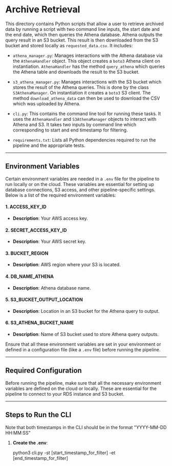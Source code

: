 # Archive Retrieval

This directory contains Python scripts that allow a user to retrieve archived data by running a script with two command line inputs, the start date and the end date, which then queries the Athena database. Athena outputs the query result in an S3 bucket. This result is then downloaded from the S3 bucket and stored locally as `requested_data.csv`. It includes:

- `athena_manager.py`: Manages interactions with the Athena database via the `AthenaHandler` object. This object creates a `boto3` Athena client on instantiation. `AthenaHandler` has the method `query_athena` which queries the Athena table and downloads the result to the S3 bucket.

- `s3_athena_manager.py`: Manages interactions with the S3 bucket which stores the result of the Athena queries. This is done by the class `S3AthenaManager`. On instantiation it creates a `boto3` S3 client. The method `download_athena_data` can then be used to download the CSV which was uploaded by Athena.

- `cli.py`: This contains the command line tool for running these tasks. It uses the `AthenaHandler` and `S3AthenaManager` objects to interact with Athena and S3. It takes two inputs by command line which corresponding to start and end timestamp for filtering.

- `requirements.txt`: Lists all Python dependencies required to run the pipeline and the appropriate tests.
---

## **Environment Variables**

Certain environment variables are needed in a `.env` file for the pipeline to run locally or on the cloud. These variables are essential for setting up database connections, S3 access, and other pipeline-specific settings. Below is a list of the required environment variables:

#### **1. ACCESS_KEY_ID**
- **Description**: Your AWS access key.

#### **2. SECRET_ACCESS_KEY_ID**
- **Description**: Your AWS secret key.

#### **3. BUCKET_REGION**
- **Description**: AWS region where your S3 is located.

#### **4. DB_NAME_ATHENA**
- **Description**: Athena database name.

#### **5. S3_BUCKET_OUTPUT_LOCATION**
- **Description**: Location in an S3 bucket for the Athena query to output.

#### **6. S3_ATHENA_BUCKET_NAME**
- **Description**: Name of S3 bucket used to store Athena query outputs.

Ensure that all these environment variables are set in your environment or defined in a configuration file (like a `.env` file) before running the pipeline.

---

## **Required Configuration**

Before running the pipeline, make sure that all the necessary environment variables are defined on the cloud or locally. These are essential for the pipeline to connect to your RDS instance and S3 bucket.

---
## **Steps to Run the CLI**

Note that both timestamps in the CLI should be in the format "YYYY-MM-DD HH:MM:SS"

1. **Create the .env**:

   python3 cli.py -st [start_timestamp_for_filter] -et [end_timestamp_for_filter]